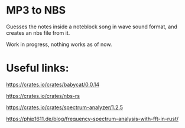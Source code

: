 # MP3 to NBS
Guesses the notes inside a noteblock song in wave sound format, and creates an nbs file from it.

Work in progress, nothing works as of now.

# Useful links:

https://crates.io/crates/babycat/0.0.14

https://crates.io/crates/nbs-rs

https://crates.io/crates/spectrum-analyzer/1.2.5

https://phip1611.de/blog/frequency-spectrum-analysis-with-fft-in-rust/
